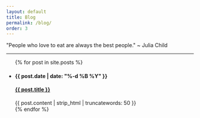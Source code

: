 ```yaml
---
layout: default
title: Blog
permalink: /blog/
order: 3
---
```


<html>
  <head>
    <meta charset="utf-8">
    <meta http-equiv="X-UA-Compatible" content="chrome=1">
    <title>avanti mehrotra</title>
    <link rel="stylesheet" href="stylesheets/styles.css">
    <link rel="stylesheet" href="stylesheets/github-light.css">
    <meta name="viewport" content="width=device-width, initial-scale=1, user-scalable=no">
  </head>
  <div class="body">
    <div class="inner-body">
      <p class="quote">"People who love to eat are always the best people." ~ Julia Child</p>
      <hr class="line">
      <ul class="post-list">
        {% for post in site.posts %}
        <li class="list">
          <h4 class="date">{{ post.date | date: "%-d %B %Y" }}</h4>
          <h4 class="post-title"><a href="{{ post.url | prepend: site.baseurl }}">{{ post.title }}</a></h4>
          {{ post.content | strip_html | truncatewords: 50 }}
        </li>
        {% endfor %}
      </ul>
    </div>
  </div>
</html>

